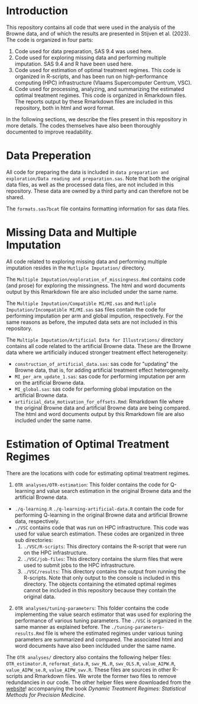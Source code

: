 # Introduction

This repository contains all code that were used in the analysis of the Browne
data, and of which the results are presented in Stijven et al. (2023). The code 
is organized in four parts:

1. Code used for data preparation, SAS 9.4 was used here. 
2. Code used for exploring missing data and performing multiple imputation. SAS 
9.4 and R have been used here.
3. Code used for estimation of optimal treatment regimes. This code is organized
in R-scripts, and has been run on high-performance computing (HPC) infrastructure
(Vlaams Supercomputer Centrum, VSC).
4. Code used for processing, analyzing, and summarizing the estimated optimal
treatment regimes. This code is organized in Rmarkdown files. The reports output
by these Rmarkdown files are included in this repository, both in html and word
format.

In the following sections, we describe the files present in this repository in
more details. The codes themselves have also been thoroughly documented to
improve readability.

# Data Preperation

All code for preparing the data is included in `data preparation and
exploration/Data reading and preparation.sas`. Note that both the original data
files, as well as the processed data files, are not included in this repository.
These data are owned by a third party and can therefore not be shared.

The `formats.sas7bcat` file contains formatting information for sas data files. 

# Missing Data and Multiple Imputation

All code related to exploring missing data and performing multiple imputation resides
in the `Mutliple Imputation/` directory. 

The `Multiple Imputation/exploration_of_missingness.Rmd` contains code (and
prose) for exploring the missingness. The html and word documents output by this
Rmarkdown file are also included under the same name.

The `Multiple Imputation/Compatible MI/MI.sas` and `Mutliple
Imputation/Incompatible MI/MI.sas` sas files contain the code for performing
imputation per arm and global impution, respectively. For the same reasons as before,
the imputed data sets are not included in this repository.

The `Multiple Imputation/Artificial Data for Illustrations/` directory contains 
all code related to the artificial Browne data. These are the Browne data where
we artificially induced stronger treatment effect heterogeneity:

* `construction_of_artificial_data.sas`: sas code for "updating" the Browne data,
that is, for adding artificial treatment effect heterogeneity.
* `MI_per_arm_update_1.sas`: sas code for performing imputation per arm on the artificial
Browne data.
* `MI_global.sas`: sas code for performing global imputation on the artificial 
Browne data.
* `artificial_data_motivation_for_offsets.Rmd`: Rmarkdown file where the original
Browne data and artificial Browne data are being compared. The html and word documents
output by this Rmarkdown file are also included under the same name.

# Estimation of Optimal Treatment Regimes

There are the locations with code for estimating optimal treatment regimes. 

1. `OTR analyses/OTR-estimation`: This folder contains the code for Q-learning 
and value search estimation in the original Browne data and the artificial Browne 
data. 
  * `./q-learning.R` `./q-learning-artificial-data.R` contain the code for 
  performing Q-learning in the original Browne data and artificial Browne data,
  respectively.
  * `./VSC` contains code that was run on HPC infrastructure. This code was used 
  for value search estimation. These codes are
  organized in three sub directories:
    1. `./VSC/R-scripts`: This directory contains the R-script that were run on 
    the HPC infrastructure.
    2. `./VSC/job-files`: This directory contains the slurm files that were used 
    to submit jobs to the HPC infrastructure. 
    3. `./VSC/results`: This directory contains the output from running the R-scripts.
    Note that only output to the console is included in this directory. The objects
    containing the etimated optimal regimes cannot be included in this repository 
    because they contain the original data.
2. `OTR analyses/tuning-parameters`: This folder contains the code implementing 
the value search estimator that was used for exploring the performance of various
tuning parameters. The `./VSC` is organized in the same manner as explained before.
The `./tuning-parameters-results.Rmd` file is where the estimated regimes under
various tuning parameters are summarized and compared. The associated html and word
documents have also been inclduded under the same name.

The `OTR analyses/` directory also contains the following helper files:
`OTR_estimator.R`, `reformat_data.R`, `swv_ML.R`, `swv_OLS.R`, `value_AIPW.R`,
`value_AIPW_se.R`, `value_AIPW_swv.R`. These files are sources in other R-scripts
and Rmarkdown files. We wrote the former two files to remove redundancies in our code.
The other helper files were downloaded from the [website](https://laber-labs.com/dtr-book/booktoc.html)! accompanying the book
*Dynamic Treatment Regimes: Statistical Methods for Precision Medicine*.
  


